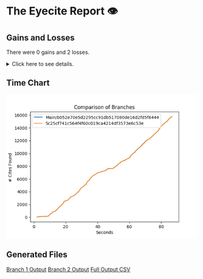 # The Eyecite Report :eye:



Gains and Losses
---------
There were 0 gains and 2 losses.

<details>
<summary>Click here to see details.</summary>

|     id     |  Gain  |   Loss   |
| ---------- | ------ | -------- |
|  1433305   |        | Gullings |
|   897829   |        | Edwards  |


</details>



Time Chart
---------

![image](https://raw.githubusercontent.com/freelawproject/eyecite/artifacts/263/results/chart.png)


Generated Files
---------

[Branch 1 Output](https://raw.githubusercontent.com/freelawproject/eyecite/artifacts/263/results/b052e70e5d2295cc91db517080de16d2fd5f6444.json)
[Branch 2 Output](https://raw.githubusercontent.com/freelawproject/eyecite/artifacts/263/results/5c25cf741c564f4f60c019ca4214df3573e6c53e.json)
[Full Output CSV ](https://raw.githubusercontent.com/freelawproject/eyecite/artifacts/263/results/output.csv)
